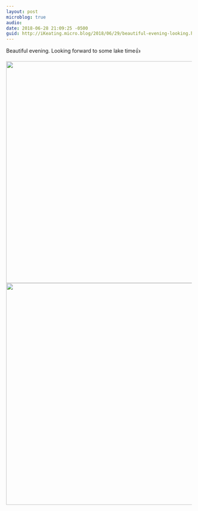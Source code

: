 ```yaml
---
layout: post
microblog: true
audio: 
date: 2018-06-28 21:09:25 -0500
guid: http://iKeating.micro.blog/2018/06/29/beautiful-evening-looking.html
---
```

Beautiful evening.  Looking forward to some lake time👍

<img src="http://iKeating.micro.blog/uploads/2018/202c544076.jpg" width="600" height="600" /><img src="http://iKeating.micro.blog/uploads/2018/05e4acf0be.jpg" width="600" height="600" />
